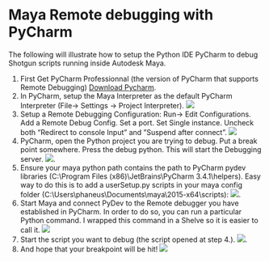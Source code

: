 Maya Remote debugging with PyCharm
===============


The following will illustrate how to setup the Python IDE PyCharm to debug Shotgun scripts running inside Autodesk Maya.

1. First Get PyCharm Professionnal (the version of PyCharm that supports Remote Debugging) [Download Pycharm](http://www.jetbrains.com/pycharm/download).
2. In PyCharm, setup the Maya Interpreter as the default PyCharm Interpreter (File-> Settings -> Project Interpreter). ![](https://raw.githubusercontent.com/lochrist/PythonRandomDoc/master/images/ProjectInterpreter.png)
3. Setup a Remote Debugging Configuration: Run-> Edit Configurations. Add a Remote Debug Config. Set a port. Set Single instance. Uncheck both “Redirect to console Input” and  ”Suspend after connect”. ![](https://raw.githubusercontent.com/lochrist/PythonRandomDoc/master/images/RemoteDebugConfig.png)
4.  PyCharm, open the Python project you are trying to debug. Put a break point somewhere. Press the debug python. This will start the Debugging server. ![](https://raw.githubusercontent.com/lochrist/PythonRandomDoc/master/images/StartRemoteDebugger.png).
5.  Ensure your maya python path contains the path to PyCharm pydev libraries (C:\Program Files (x86)\JetBrains\PyCharm 3.4.1\helpers). Easy way to do this is to add a userSetup.py scripts in your maya config folder (C:\Users\phaneus\Documents\maya\2015-x64\scripts): ![](https://raw.githubusercontent.com/lochrist/PythonRandomDoc/master/images/MayaPyDevSetup.png).
6.  Start Maya and connect PyDev to the Remote debugger you have established in PyCharm. In order to do so, you can run a particular Python command. I wrapped this command in a Shelve so it is easier to call it. ![](https://raw.githubusercontent.com/lochrist/PythonRandomDoc/master/images/MayaConnectDebugger.png)
7. Start the script you want to debug (the script opened at step 4.). ![](https://raw.githubusercontent.com/lochrist/PythonRandomDoc/master/images/MayaStartScript.png).
8. And hope that your breakpoint will be hit!  ![](https://raw.githubusercontent.com/lochrist/PythonRandomDoc/master/images/PyCharmBreakpoint.png)
